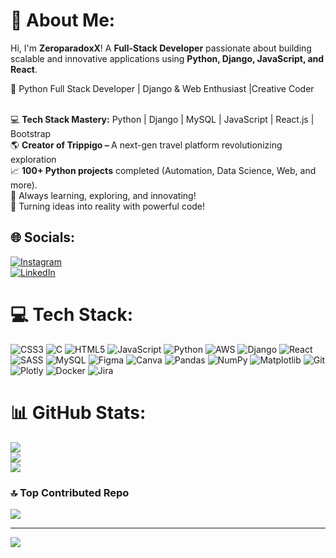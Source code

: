 # 💫 About Me:

Hi, I'm **ZeroparadoxX**! A **Full-Stack Developer** passionate about building scalable and innovative applications using **Python, Django, JavaScript, and React**.<br>

🚀 Python Full Stack Developer |  Django & Web Enthusiast |Creative Coder<br><br>

💻 <b>Tech Stack Mastery:</b> Python | Django | MySQL | JavaScript | React.js | Bootstrap<br>
🌎 <b>Creator of Trippigo – </b> A next-gen travel platform revolutionizing exploration<br>
📈 <b>100+ Python projects</b> completed (Automation, Data Science, Web, and more).<br>
🎯 Always learning, exploring, and innovating!<br>
🚀 Turning ideas into reality with powerful code!<br>


## 🌐 Socials:
[![Instagram](https://img.shields.io/badge/Instagram-%23E4405F.svg?logo=Instagram&logoColor=white)](https://instagram.com/infinity_cogitations)<br>
[![LinkedIn](https://img.shields.io/badge/LinkedIn-%230077B5.svg?logo=linkedin&logoColor=white)](https://www.linkedin.com/in/elitepavan/) 

# 💻 Tech Stack:
![CSS3](https://img.shields.io/badge/css3-%231572B6.svg?style=for-the-badge&logo=css3&logoColor=white) ![C](https://img.shields.io/badge/c-%2300599C.svg?style=for-the-badge&logo=c&logoColor=white) ![HTML5](https://img.shields.io/badge/html5-%23E34F26.svg?style=for-the-badge&logo=html5&logoColor=white) ![JavaScript](https://img.shields.io/badge/javascript-%23323330.svg?style=for-the-badge&logo=javascript&logoColor=%23F7DF1E) ![Python](https://img.shields.io/badge/python-3670A0?style=for-the-badge&logo=python&logoColor=ffdd54) ![AWS](https://img.shields.io/badge/AWS-%23FF9900.svg?style=for-the-badge&logo=amazon-aws&logoColor=white) ![Django](https://img.shields.io/badge/django-%23092E20.svg?style=for-the-badge&logo=django&logoColor=white) ![React](https://img.shields.io/badge/react-%2320232a.svg?style=for-the-badge&logo=react&logoColor=%2361DAFB) ![SASS](https://img.shields.io/badge/SASS-hotpink.svg?style=for-the-badge&logo=SASS&logoColor=white) ![MySQL](https://img.shields.io/badge/mysql-4479A1.svg?style=for-the-badge&logo=mysql&logoColor=white) ![Figma](https://img.shields.io/badge/figma-%23F24E1E.svg?style=for-the-badge&logo=figma&logoColor=white) ![Canva](https://img.shields.io/badge/Canva-%2300C4CC.svg?style=for-the-badge&logo=Canva&logoColor=white) ![Pandas](https://img.shields.io/badge/pandas-%23150458.svg?style=for-the-badge&logo=pandas&logoColor=white) ![NumPy](https://img.shields.io/badge/numpy-%23013243.svg?style=for-the-badge&logo=numpy&logoColor=white) ![Matplotlib](https://img.shields.io/badge/Matplotlib-%23ffffff.svg?style=for-the-badge&logo=Matplotlib&logoColor=black) ![Git](https://img.shields.io/badge/git-%23F05033.svg?style=for-the-badge&logo=git&logoColor=white) ![Plotly](https://img.shields.io/badge/Plotly-%233F4F75.svg?style=for-the-badge&logo=plotly&logoColor=white) ![Docker](https://img.shields.io/badge/docker-%230db7ed.svg?style=for-the-badge&logo=docker&logoColor=white) ![Jira](https://img.shields.io/badge/jira-%230A0FFF.svg?style=for-the-badge&logo=jira&logoColor=white)
# 📊 GitHub Stats:
![](https://github-readme-stats.vercel.app/api?username=Iam-Pavan&theme=dark&hide_border=true&include_all_commits=true&count_private=true)<br/>
![](https://nirzak-streak-stats.vercel.app/?user=Iam-Pavan&theme=dark&hide_border=true)<br/>
![](https://github-readme-stats.vercel.app/api/top-langs/?username=Iam-Pavan&theme=dark&hide_border=true&include_all_commits=true&count_private=true&layout=compact)



### 🔝 Top Contributed Repo
![](https://github-contributor-stats.vercel.app/api?username=Iam-Pavan&limit=5&theme=dark&combine_all_yearly_contributions=true)

---
[![](https://visitcount.itsvg.in/api?id=Iam-Pavan&icon=0&color=0)](https://visitcount.itsvg.in)

<!-- Proudly created with GPRM ( https://gprm.itsvg.in ) -->
